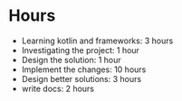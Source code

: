 # Hours

- Learning kotlin and frameworks: 3 hours
- Investigating the project: 1 hour
- Design the solution: 1 hour
- Implement the changes: 10 hours
- Design better solutions: 3 hours
- write docs: 2 hours
